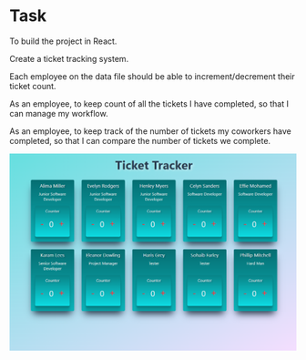 # Task

To build the project in React.

Create a ticket tracking system.

Each employee on the data file should be able to increment/decrement their ticket count.

As an employee, to keep count of all the tickets I have completed, so that I can manage my workflow.

As an employee, to keep track of the number of tickets my coworkers have completed, so that I can compare the number of tickets we complete.

![ticket tracker](./src/ticket-tracker.png)
